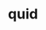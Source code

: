 ---
category: 4-letters
denotation: null
name: quid
reference_link: https://www.etymonline.com/word/quid
root_language: null
root_name: null
title: quid
type: free
word_sums:
- respelling: quid
  sum: 'Quid + '
---